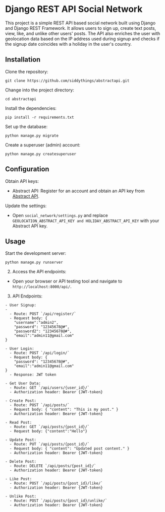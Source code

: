 # Django REST API Social Network

This project is a simple REST API based social network built using Django and Django REST Framework. It allows users to sign up, create text posts, view, like, and unlike other users' posts. The API also enriches the user with geolocation data based on the IP address used during signup and checks if the signup date coincides with a holiday in the user's country.

## Installation

Clone the repository:
```
git clone https://github.com/siddythings/abstractapi.git
```

Change into the project directory:
```
cd abstractapi
```

Install the dependencies:
```
pip install -r requirements.txt
```

Set up the database:
```
python manage.py migrate
```

Create a superuser (admin) account:
```
python manage.py createsuperuser
```
## Configuration

Obtain API keys:

 - Abstract API: Register for an account and obtain an API key from [Abstract API](https://www.abstractapi.com/).

Update the settings:

- Open `social_network/settings.py` and replace `GEOLOCATION_ABSTRACT_API_KEY and
HOLIDAY_ABSTRACT_API_KEY` with your Abstract API key.

## Usage

Start the development server:
```
python manage.py runserver
```

2. Access the API endpoints:

- Open your browser or API testing tool and navigate to `http://localhost:8000/api/`.

3. API Endpoints:
```
- User Signup:
- 
  - Route: POST `/api/register/`
  - Request body: {
    "username":"admin2",
    "password": "12345678@#",
    "password2": "12345678@#",
    "email":"admin11@gmail.com"
}
```
```
- User Login:
  - Route: POST `/api/login/`
  - Request body: {
    "password": "12345678@#",
    "email":"admin11@gmail.com"
}
  - Response: JWT token
```
```
- Get User Data:
  - Route: GET `/api/users/{user_id}/`
  - Authorization header: Bearer {JWT-token}
```
```
- Create Post:
  - Route: POST `/api/posts/`
  - Request body: { "content": "This is my post." }
  - Authorization header: Bearer {JWT-token}
```
```
- Read Post:
  - Route: GET `/api/posts/{post_id}/`
  - Request body: {"content":"Hello"}
```
```
- Update Post:
  - Route: PUT `/api/posts/{post_id}/`
  - Request body: { "content": "Updated post content." }
  - Authorization header: Bearer {JWT-token}
```
```
- Delete Post:
  - Route: DELETE `/api/posts/{post_id}/`
  - Authorization header: Bearer {JWT-token}
```
```
- Like Post:
  - Route: POST `/api/posts/{post_id}/like/`
  - Authorization header: Bearer {JWT-token}
```
```
- Unlike Post:
  - Route: POST `/api/posts/{post_id}/unlike/`
  - Authorization header: Bearer {JWT-token}
```
